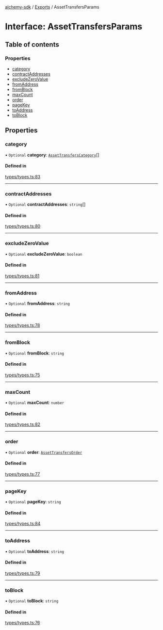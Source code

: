 [alchemy-sdk](../README.md) / [Exports](../modules.md) / AssetTransfersParams

# Interface: AssetTransfersParams

## Table of contents

### Properties

- [category](AssetTransfersParams.md#category)
- [contractAddresses](AssetTransfersParams.md#contractaddresses)
- [excludeZeroValue](AssetTransfersParams.md#excludezerovalue)
- [fromAddress](AssetTransfersParams.md#fromaddress)
- [fromBlock](AssetTransfersParams.md#fromblock)
- [maxCount](AssetTransfersParams.md#maxcount)
- [order](AssetTransfersParams.md#order)
- [pageKey](AssetTransfersParams.md#pagekey)
- [toAddress](AssetTransfersParams.md#toaddress)
- [toBlock](AssetTransfersParams.md#toblock)

## Properties

### category

• `Optional` **category**: [`AssetTransfersCategory`](../enums/AssetTransfersCategory.md)[]

#### Defined in

[types/types.ts:83](https://github.com/alchemyplatform/alchemy-sdk-js/blob/31c6d92/src/types/types.ts#L83)

___

### contractAddresses

• `Optional` **contractAddresses**: `string`[]

#### Defined in

[types/types.ts:80](https://github.com/alchemyplatform/alchemy-sdk-js/blob/31c6d92/src/types/types.ts#L80)

___

### excludeZeroValue

• `Optional` **excludeZeroValue**: `boolean`

#### Defined in

[types/types.ts:81](https://github.com/alchemyplatform/alchemy-sdk-js/blob/31c6d92/src/types/types.ts#L81)

___

### fromAddress

• `Optional` **fromAddress**: `string`

#### Defined in

[types/types.ts:78](https://github.com/alchemyplatform/alchemy-sdk-js/blob/31c6d92/src/types/types.ts#L78)

___

### fromBlock

• `Optional` **fromBlock**: `string`

#### Defined in

[types/types.ts:75](https://github.com/alchemyplatform/alchemy-sdk-js/blob/31c6d92/src/types/types.ts#L75)

___

### maxCount

• `Optional` **maxCount**: `number`

#### Defined in

[types/types.ts:82](https://github.com/alchemyplatform/alchemy-sdk-js/blob/31c6d92/src/types/types.ts#L82)

___

### order

• `Optional` **order**: [`AssetTransfersOrder`](../enums/AssetTransfersOrder.md)

#### Defined in

[types/types.ts:77](https://github.com/alchemyplatform/alchemy-sdk-js/blob/31c6d92/src/types/types.ts#L77)

___

### pageKey

• `Optional` **pageKey**: `string`

#### Defined in

[types/types.ts:84](https://github.com/alchemyplatform/alchemy-sdk-js/blob/31c6d92/src/types/types.ts#L84)

___

### toAddress

• `Optional` **toAddress**: `string`

#### Defined in

[types/types.ts:79](https://github.com/alchemyplatform/alchemy-sdk-js/blob/31c6d92/src/types/types.ts#L79)

___

### toBlock

• `Optional` **toBlock**: `string`

#### Defined in

[types/types.ts:76](https://github.com/alchemyplatform/alchemy-sdk-js/blob/31c6d92/src/types/types.ts#L76)
